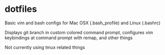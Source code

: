dotfiles
========

Basic vim and bash configs for Mac OSX (.bash_profile) and Linux (.bashrc)

Displays git branch in custom colored command prompt, configures vim keybindings at command prompt with remap, and other things

Not currently using tmux related things

